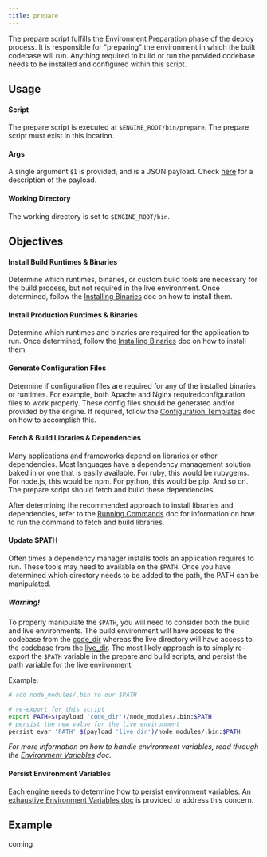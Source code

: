 ```yaml
---
title: prepare
---
```


The prepare script fulfills the [Environment Preparation](/engines/how-engines-work#environment-preparation) phase of the deploy process. It is responsible for "preparing" the environment in which the built codebase will run. Anything required to build or run the provided codebase needs to be installed and configured within this script.

## Usage

#### Script

The prepare script is executed at `$ENGINE_ROOT/bin/prepare`. The prepare script must exist in this location.

#### Args

A single argument `$1` is provided, and is a JSON payload. Check [here](/engines/scripts/#payload) for a description of the payload.

#### Working Directory

The working directory is set to `$ENGINE_ROOT/bin`.

## Objectives

#### Install Build Runtimes & Binaries

Determine which runtimes, binaries, or custom build tools are necessary for the build process, but not required in the live environment. Once determined, follow the [Installing Binaries](/engines/common-tasks/installing-binaries/) doc on how to install them.

#### Install Production Runtimes & Binaries

Determine which runtimes and binaries are required for the application to run. Once determined, follow the [Installing Binaries](/engines/common-tasks/installing-binaries/) doc on how to install them.

#### Generate Configuration Files

Determine if configuration files are required for any of the installed binaries or runtimes. For example, both Apache and Nginx requiredconfiguration files to work properly. These config files should be generated and/or provided by the engine. If required, follow the [Configuration Templates](/engines/common-tasks/template-generation/) doc on how to accomplish this. 

#### Fetch & Build Libraries & Dependencies

Many applications and frameworks depend on libraries or other dependencies. Most languages have a dependency management solution baked in or one that is easily available. For ruby, this would be rubygems. For node.js, this would be npm. For python, this would be pip. And so on. The prepare script should fetch and build these dependencies.

After determining the recommended approach to install libraries and dependencies, refer to the [Running Commands](/engines/common-tasks/running-commands/) doc for information on how to run the command to fetch and build libraries.

#### Update $PATH

Often times a dependency manager installs tools an application requires to run. These tools may need to available on the `$PATH`. Once you have determined which directory needs to be added to the path, the PATH can be manipulated.

##### Warning!

To properly manipulate the `$PATH`, you will need to consider both the build and live environments. The build environment will have access to the codebase from the [code_dir](/engines/the-environment/#code) whereas the live directory will have access to the codebase from the [live_dir](/engines/the-environment/#live). The most likely approach is to simply re-export the `$PATH` variable in the prepare and build scripts, and persist the path variable for the live environment.

Example:

```bash
# add node_modules/.bin to our $PATH

# re-export for this script
export PATH=$(payload 'code_dir')/node_modules/.bin:$PATH
# persist the new value for the live environment
persist_evar 'PATH' $(payload 'live_dir')/node_modules/.bin:$PATH
```

*For more information on how to handle environment variables, read through the [Environment Variables](/engines/common-tasks/environment-variables/) doc.*

#### Persist Environment Variables

Each engine needs to determine how to persist environment variables. An [exhaustive Environment Variables doc](/engines/common-tasks/environment-variables/) is provided to address this concern.

## Example

coming
